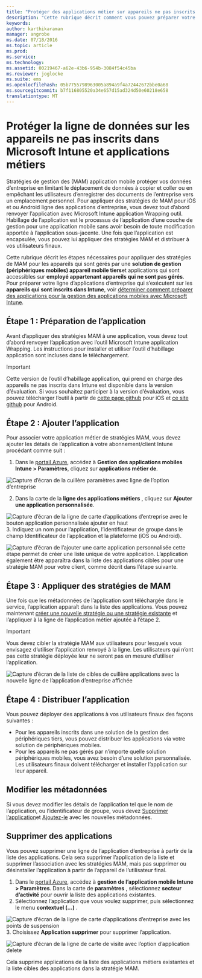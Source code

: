 ```yaml
---
title: "Protéger des applications métier sur appareils ne pas inscrits | Microsoft Intune"
description: "Cette rubrique décrit comment vous pouvez préparer votre trait personnalisé des applications d’entreprise pour que vous puissiez appliquer des stratégies de gestion de l’application mobile qui peuvent vous aider à éviter la perte de données."
keywords: 
author: karthikaraman
manager: angrobe
ms.date: 07/18/2016
ms.topic: article
ms.prod: 
ms.service: 
ms.technology: 
ms.assetid: 00219467-a62e-43b6-954b-3084f54c45ba
ms.reviewer: joglocke
ms.suite: ems
ms.openlocfilehash: 05b7755798963005a894a9f4a72442672bbe0a68
ms.sourcegitcommit: b7f116805520a34e657d15ad324d50e60218e658
translationtype: MT
---
```

# Protéger la ligne de données sur les appareils ne pas inscrits dans Microsoft Intune et applications métiers

Stratégies de gestion des (MAM) application mobile protéger vos données d’entreprise en limitant le déplacement de données à copier et coller ou en empêchant les utilisateurs d’enregistrer des documents de l’entreprise vers un emplacement personnel.   Pour appliquer des stratégies de MAM pour iOS et ou Android ligne des applications d’entreprise, vous devez tout d’abord renvoyer l’application avec Microsoft Intune application Wrapping outil.  Habillage de l’application est le processus de l’application d’une couche de gestion pour une application mobile sans avoir besoin de toute modification apportée à l’application sous-jacente.  Une fois que l’application est encapsulée, vous pouvez lui appliquer des stratégies MAM et distribuer à vos utilisateurs finaux.  

Cette rubrique décrit les étapes nécessaires pour appliquer des stratégies de MAM pour les appareils qui sont gérés par une **solution de gestion (périphériques mobiles) appareil mobile tiers**et applications qui sont accessibles sur **employé appartenant appareils qui ne sont pas gérés**.  Pour préparer votre ligne d’applications d’entreprise qui s’exécutent sur les **appareils qui sont inscrits dans Intune**, voir [déterminer comment préparer des applications pour la gestion des applications mobiles avec Microsoft Intune](decide-how-to-prepare-apps-for-mobile-application-management-with-microsoft-intune.md).
##  Étape 1 : Préparation de l’application
Avant d’appliquer des stratégies MAM à une application, vous devez tout d’abord renvoyer l’application avec l’outil Microsoft Intune application Wrapping.  Les instructions pour installer et utiliser l’outil d’habillage application sont incluses dans le téléchargement.  
>[!IMPORTANT]  
>Cette version de l’outil d’habillage application, qui prend en charge des appareils ne pas inscrits dans Intune est disponible dans la version d’évaluation. Si vous souhaitez participer à la version d’évaluation, vous pouvez télécharger l’outil à partir de [cette page github](https://github.com/msintuneappsdk/intune-app-wrapper-ios-preview) pour iOS et [ce site github](https://github.com/msintuneappsdk/intune-app-wrapper-android-preview) pour Android.

## Étape 2 : Ajouter l’application

Pour associer votre application métier de stratégies MAM, vous devez ajouter les détails de l’application à votre abonnement/client Intune procédant comme suit :

1. Dans le [portail Azure](https://portal.azure.com/), accédez à **Gestion des applications mobiles Intune > Paramètres**, cliquez sur **applications métier de**.

  ![Capture d’écran de la cuillère paramètres avec ligne de l’option d’entreprise](../media/mam-azure-portal-lob-on-settings.png)

2. Dans la carte de la **ligne des applications métiers** , cliquez sur **Ajouter une application personnalisée**.

  ![Capture d’écran de la ligne de carte d’applications d’entreprise avec le bouton application personnalisée ajouter en haut](../media/mam-azure-portal-add-lob-app-action.png)
3.  Indiquez un nom pour l’application, l’identificateur de groupe dans le champ Identificateur de l’application et la plateforme (iOS ou Android).

  ![Capture d’écran de l’ajouter une carte application personnalisée ](../media/mam-azure-portal-add-app-details.png) cette étape permet de créer une liste unique de votre application.  L’application également être apparaîtra dans la liste des applications cibles pour une stratégie MAM pour votre client, comme décrit dans l’étape suivante.

## Étape 3 : Appliquer des stratégies de MAM
Une fois que les métadonnées de l’application sont téléchargée dans le service, l’application apparaît dans la liste des applications.  Vous pouvez maintenant [créer une nouvelle stratégie ou une stratégie existante](create-and-deploy-mobile-app-management-policies-with-microsoft-intune.md) et l’appliquer à la ligne de l’application métier ajoutée à l’étape 2.

>[!IMPORTANT]
>Vous devez cibler la stratégie MAM aux utilisateurs pour lesquels vous envisagez d’utiliser l’application renvoyé à la ligne.  Les utilisateurs qui n’ont pas cette stratégie déployée leur ne seront pas en mesure d’utiliser l’application.


  ![Capture d’écran de la liste de cibles de cuillère applications avec la nouvelle ligne de l’application d’entreprise affichée](../media/mam-azure-portal-lob-on-targeted-app-list.png)
## Étape 4 : Distribuer l’application
Vous pouvez déployer des applications à vos utilisateurs finaux des façons suivantes :
* Pour les appareils inscrits dans une solution de la gestion des périphériques tiers, vous pouvez distribuer les applications via votre solution de périphériques mobiles.
* Pour les appareils ne pas gérés par n’importe quelle solution périphériques mobiles, vous avez besoin d’une solution personnalisée. Les utilisateurs finaux doivent télécharger et installer l’application sur leur appareil.

## Modifier les métadonnées
Si vous devez modifier les détails de l’application tel que le nom de l’application, ou l’identificateur de groupe, vous devez [Supprimer l’application](#remove-apps)et [Ajoutez-le](#step-2-add-the-app) avec les nouvelles métadonnées.

##  Supprimer des applications
Vous pouvez supprimer une ligne de l’application d’entreprise à partir de la liste des applications.  Cela sera supprimer l’application de la liste et supprimer l’association avec les stratégies MAM, mais pas supprimer ou désinstaller l’application à partir de l’appareil de l’utilisateur final.  

1.  Dans le [portail Azure](https://portal.azure.com/), accédez à **gestion de l’application mobile Intune > Paramètres**.  Dans la carte de **paramètres** , sélectionnez **secteur d’activité** pour ouvrir la liste des applications existantes.  
2.  Sélectionnez l’application que vous voulez supprimer, puis sélectionnez le menu **contextuel (...)** .

  ![Capture d’écran de la ligne de carte d’applications d’entreprise avec les points de suspension](../media/mam-azure-portal-lob-context-menu.png)
3.  Choisissez **Application supprimer** pour supprimer l’application.

  ![Capture d’écran de la ligne de carte de visite avec l’option d’application delete](../media/mam-azure-portal-delete-app.png)

  Cela supprime applications de la liste des applications métiers existantes et la liste cibles des applications dans la stratégie MAM.
